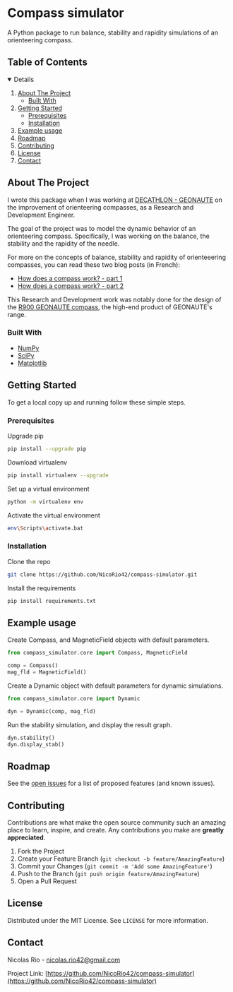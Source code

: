 # Compass simulator

A Python package to run balance, stability and rapidity simulations of an orienteering compass.

## Table of Contents
<!-- TABLE OF CONTENTS -->
<details open="open">
  <ol>
    <li>
      <a href="#about-the-project">About The Project</a>
      <ul>
        <li><a href="#built-with">Built With</a></li>
      </ul>
    </li>
    <li>
      <a href="#getting-started">Getting Started</a>
      <ul>
        <li><a href="#prerequisites">Prerequisites</a></li>
        <li><a href="#installation">Installation</a></li>
      </ul>
    </li>
    <li><a href="#example-usage">Example usage</a></li>
    <li><a href="#roadmap">Roadmap</a></li>
    <li><a href="#contributing">Contributing</a></li>
    <li><a href="#license">License</a></li>
    <li><a href="#contact">Contact</a></li>
  </ol>
</details>

<!-- ABOUT THE PROJECT -->
## About The Project

I wrote this package when I was working at [DECATHLON - GEONAUTE](https://www.decathlon.fr/sport/c0-tous-les-sports/c1-course-d-orientation/_/N-13kthf7) on the improvement of orienteering compasses, as a Research and Development Engineer.

The goal of the project was to model the dynamic behavior of an orienteering compass. Specifically, I was working on the balance, the stability and the rapidity of the needle.

For more on the concepts of balance, stability and rapidity of orienteeering compasses, you can read these two blog posts (in French):
- [How does a compass work? - part 1](https://interpost.fr/article?id=19)
- [How does a compass work? - part 2](https://interpost.fr/article?id=27)

This Research and Development work was notably done for the design of the [R900 GEONAUTE compass](https://www.decathlon.fr/p/boussole-pouce-gauche-pour-course-d-orientation-racer-900-noir/_/R-p-313026?mc=8576047), the high-end product of GEONAUTE's range.

### Built With

* [NumPy](https://numpy.org/)
* [SciPy](https://scipy.org/)
* [Matplotlib](https://matplotlib.org/)


<!-- GETTING STARTED -->
## Getting Started

To get a local copy up and running follow these simple steps.

### Prerequisites

Upgrade pip
```sh
pip install --upgrade pip
```
Download virtualenv
```sh
pip install virtualenv --upgrade
```
Set up a virtual environment
```sh
python -m virtualenv env
```
Activate the virtual environment
```sh
env\Scripts\activate.bat
```

### Installation

Clone the repo
```sh
git clone https://github.com/NicoRio42/compass-simulator.git
```
Install the requirements
```sh
pip install requirements.txt
```


<!-- USAGE EXAMPLES -->
## Example usage

Create Compass, and MagneticField objects with default parameters.
```py
from compass_simulator.core import Compass, MagneticField

comp = Compass()
mag_fld = MagneticField()
```

Create a Dynamic object with default parameters for dynamic simulations.
```py
from compass_simulator.core import Dynamic

dyn = Dynamic(comp, mag_fld)
```

Run the stability simulation, and display the result graph.
```py
dyn.stability()
dyn.display_stab()
```

<!-- ROADMAP -->
## Roadmap

See the [open issues](https://github.com/NicoRio42/compass-simulator/issues) for a list of proposed features (and known issues).



<!-- CONTRIBUTING -->
## Contributing

Contributions are what make the open source community such an amazing place to learn, inspire, and create. Any contributions you make are **greatly appreciated**.

1. Fork the Project
2. Create your Feature Branch (`git checkout -b feature/AmazingFeature`)
3. Commit your Changes (`git commit -m 'Add some AmazingFeature'`)
4. Push to the Branch (`git push origin feature/AmazingFeature`)
5. Open a Pull Request



<!-- LICENSE -->
## License

Distributed under the MIT License. See `LICENSE` for more information.



<!-- CONTACT -->
## Contact

Nicolas Rio - nicolas.rio42@gmail.com

Project Link: [https://github.com/NicoRio42/compass-simulator](https://github.com/NicoRio42/compass-simulator)